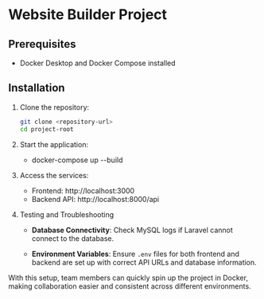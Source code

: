 # Website Builder Project

## Prerequisites

- Docker Desktop and Docker Compose installed

## Installation

1. Clone the repository:

   ```bash
   git clone <repository-url>
   cd project-root

   ```

2. Start the application:

   - docker-compose up --build

3. Access the services:

   - Frontend: http://localhost:3000
   - Backend API: http://localhost:8000/api

4. Testing and Troubleshooting

   - **Database Connectivity**: Check MySQL logs if Laravel cannot connect to the database.

   - **Environment Variables**: Ensure `.env` files for both frontend and backend are set up with correct API URLs and database information.

With this setup, team members can quickly spin up the project in Docker, making collaboration easier and consistent across different environments.
